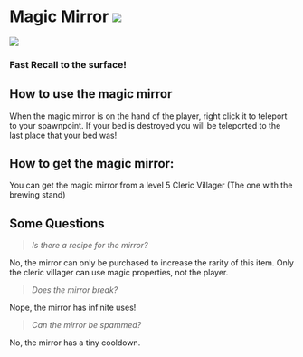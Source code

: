 # Magic Mirror ![](http://cf.way2muchnoise.eu/full_714026_downloads.svg) 
![](http://cf.way2muchnoise.eu/versions/714026.svg)

### Fast Recall to the surface!

## How to use the magic mirror
When the magic mirror is on the hand of the player, right click it to teleport to your spawnpoint. If your bed is destroyed you will be teleported to the last place that your bed was!

## How to get the magic mirror:
You can get the magic mirror from a level 5 Cleric Villager (The one with the brewing stand)


## Some Questions

> *Is there a recipe for the mirror?*

No, the mirror can only be purchased to increase the rarity of this item. Only the cleric villager can use magic properties, not the player.

> *Does the mirror break?*

Nope, the mirror has infinite uses!

> *Can the mirror be spammed?*

No, the mirror has a tiny cooldown.